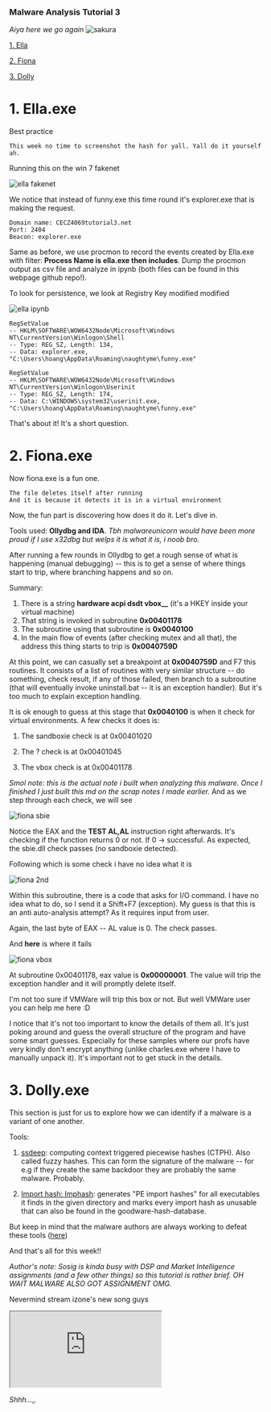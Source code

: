### Malware Analysis Tutorial 3

_Aiya here we go again_
![sakura](./Assets/sakura.gif)

[1. Ella](#ella)

[2. Fiona](#fiona)

[3. Dolly](#dolly)

# <a name="ella">1. Ella.exe</a>

Best practice 

```
This week no time to screenshot the hash for yall. Yall do it yourself ah. 
```

Running this on the win 7 fakenet 

![ella fakenet](./Assets/ella_fakenet.png)

We notice that instead of funny.exe this time round it's explorer.exe that is making the request. 

```
Domain name: CECZ4069tutorial3.net
Port: 2404
Beacon: explorer.exe 
```

Same as before, we use procmon to record the events created by Ella.exe with filter: **Process Name is ella.exe then includes**. Dump the procmon output as csv file and analyze in ipynb (both files can be found in this webpage github repo!).

To look for persistence, we look at Registry Key modified modified

![ella ipynb](./Assets/ella_ipynb.png)

```
RegSetValue 
-- HKLM\SOFTWARE\WOW6432Node\Microsoft\Windows NT\CurrentVersion\Winlogon\Shell 
-- Type: REG_SZ, Length: 134, 
-- Data: explorer.exe, "C:\Users\hoang\AppData\Roaming\naughtyme\funny.exe"

RegSetValue 
-- HKLM\SOFTWARE\WOW6432Node\Microsoft\Windows NT\CurrentVersion\Winlogon\Userinit 
-- Type: REG_SZ, Length: 174, 
-- Data: C:\WINDOWS\system32\userinit.exe, "C:\Users\hoang\AppData\Roaming\naughtyme\funny.exe"
```

That's about it! It's a short question. 

# <a name="fiona">2. Fiona.exe</a>

Now fiona.exe is a fun one. 

```
The file deletes itself after running
And it is because it detects it is in a virtual environment
```

Now, the fun part is discovering how does it do it. Let's dive in. 

Tools used: **Ollydbg and IDA**. _Tbh malwareunicorn would have been more proud if I use x32dbg but welps it is what it is, i noob bro._ 

After running a few rounds in Ollydbg to get a rough sense of what is happening (manual debugging) -- this is to get a sense of where things start to trip, where branching happens and so on. 

Summary: 
1. There is a string **hardware acpi dsdt vbox__** (it's a HKEY inside your virtual machine)
2. That string is invoked in subroutine **0x00401178** 
3. The subroutine using that subroutine is **0x0040100**
4. In the main flow of events (after checking mutex and all that), the address this thing starts to trip is **0x0040759D** 

At this point, we can casually set a breakpoint at **0x0040759D** and F7 this routines. It consists of a list of routines with very similar structure -- do something, check result, if any of those failed, then branch to a subroutine (that will eventually invoke uninstall.bat -- it is an exception handler). But it's too much to explain exception handling.

It is ok enough to guess at this stage that **0x0040100** is when it check for virtual environments. A few checks it does is:

1. The sandboxie check is at 0x00401020

2. The ? check is at 0x00401045

3. The vbox check is at 0x00401178

_Smol note: this is the actual note i built when analyzing this malware. Once I finished I just built this md on the scrap notes I made earlier._
And as we step through each check, we will see

![fiona sbie](./Assets/fiona_sbie.png)

Notice the EAX and the **TEST AL,AL** instruction right afterwards. It's checking if the function returns 0 or not. If 0 -> successful. As expected, the sbie.dll check passes (no sandboxie detected). 

Following which is some check i have no idea what it is

![fiona 2nd](./Assets/fiona_2nd_test.png)

Within this subroutine, there is a code that asks for I/O command. I have no idea what to do, so I send it a Shift+F7 (exception). My guess is that this is an anti auto-analysis attempt? As it requires input from user. 

Again, the last byte of EAX -- AL value is 0. The check passes. 

And **here** is where it fails

![fiona vbox](./Assets/fiona_vbox.png)

At subroutine 0x00401178, eax value is **0x00000001**. The value will trip the exception handler and it will promptly delete itself. 

I'm not too sure if VMWare will trip this box or not. But well VMWare user you can help me here :D 

I notice that it's not too important to know the details of them all. It's just poking around and guess the overall structure of the program and have some smart guesses. Especially for these samples where our profs have very kindly don't encrypt anything (unlike charles.exe where I have to manually unpack it). It's important not to get stuck in the details. 


# <a name="dolly">3. Dolly.exe</a>

This section is just for us to explore how we can identify if a malware is a variant of one another. 

Tools: 

1. [ssdeep](https://ssdeep-project.github.io/ssdeep/index.html): computing context triggered piecewise hashes (CTPH). Also called fuzzy hashes. This can form the signature of the malware -- for e.g if they create the same backdoor they are probably the same malware. Probably. 

2. [Import hash: Imphash](https://github.com/Neo23x0/ImpHash-Generator):  generates "PE import hashes" for all executables it finds in the given
directory and marks every import hash as unusable that can also be found in the goodware-hash-database.

But keep in mind that the malware authors are always working to defeat these tools ([here](https://malcomvetter.medium.com/defeating-imphash-fb7cf0183ac))

And that's all for this week!! 

_Author's note: Sosig is kinda busy with DSP and Market Intelligence assignments (and a few other things) so this tutorial is rather brief. OH WAIT MALWARE ALSO GOT ASSIGNMENT OMG._

Nevermind stream izone's new song guys

 <iframe src="https://www.youtube.com/watch?v=hxiELGqlv5s" title="Izone permanent"> </iframe>


 _Shhh...[.](./sakura_question.md)._
